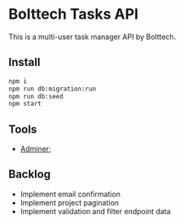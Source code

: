 # Bolttech Tasks API

This is a multi-user task manager API by Bolttech.

## Install

```sh
npm i
npm run db:migration:run
npm run db:seed
npm start
```

## Tools

- [Adminer](http://localhost:8080/?server=db&username=root&db=bolttech_tasks);

## Backlog

- Implement email confirmation
- Implement project pagination
- Implement validation and filter endpoint data
